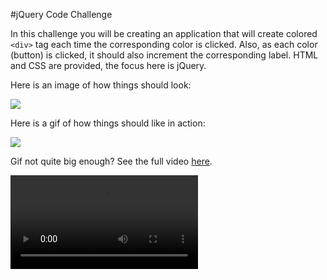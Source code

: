 #jQuery Code Challenge

In this challenge you will be creating an application that will create colored `<div>` tag each time the corresponding color is clicked. Also, as each color (button) is clicked, it should also increment the corresponding label. HTML and CSS are provided, the focus here is jQuery. 

Here is an image of how things should look:

![](http://i.imgur.com/kNR9bsI.png)

Here is a gif of how things should like in action: 

![](http://i.giphy.com/l46CjOg8GvCqz9igM.gif)

Gif not quite big enough? See the full video [here](https://dl.dropboxusercontent.com/u/86491916/Exp-Trm-Final.mp4).

<!--<video src="https://dl.dropboxusercontent.com/u/86491916/Exp-Trm-Final.mp4">-->

<video>
  <source src="https://dl.dropboxusercontent.com/u/86491916/Exp-Trm-Final.mp4" type="video/mp4">
</video>
